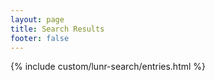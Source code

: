 ```yaml
---
layout: page
title: Search Results
footer: false
---
```


{% include custom/lunr-search/entries.html %}
<script type="text/javascript">
 loadScript("{{ root_url }}/javascripts/lunr_search.js", function() {
   $(document).ready(function() {
     return new LunrSearch(
       "#search-query",
       {
         indexUrl:"/search.json",
         results:"#search-results",
         entries:".entries",
         template:"#search-results-template"
       }
     )
   })
 }, true);
</script>


